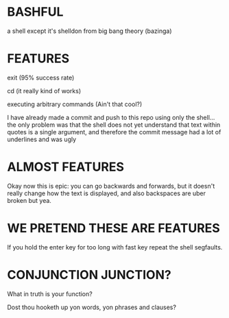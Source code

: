 # BASHFUL

a shell except it's shelldon from big bang theory (bazinga)

# FEATURES
exit (95% success rate)

cd (it really kind of works)

executing arbitrary commands (Ain't that cool?)

I have already made a commit and push to this repo using only the shell... the only problem was that the shell does not yet understand that text within quotes is a single argument, and therefore the commit message had a lot of underlines and was ugly

# ALMOST FEATURES

Okay now this is epic: you can go backwards and forwards, but it doesn't really change how the text is displayed, and also backspaces are uber broken but yea.

# WE PRETEND THESE ARE FEATURES

If you hold the enter key for too long with fast key repeat the shell segfaults.

# CONJUNCTION JUNCTION?

What in truth is your function?

Dost thou hooketh up yon words, yon phrases and clauses?
